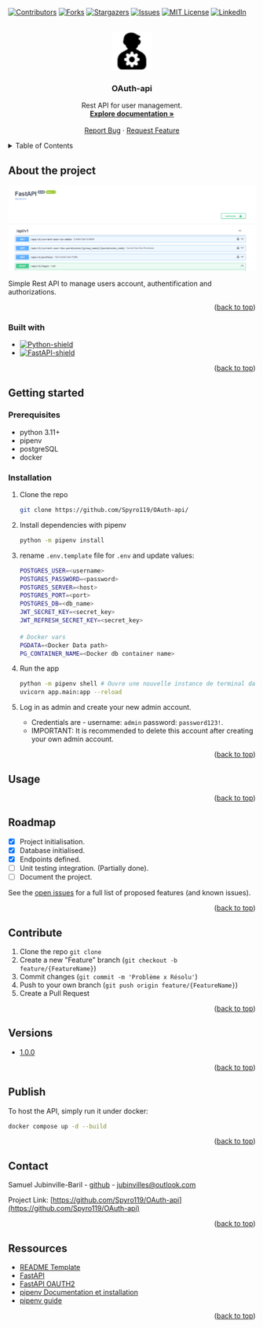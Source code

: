 <a name="readme-top"></a>

[![Contributors][contributors-shield]][contributors-url]
[![Forks][forks-shield]][forks-url]
[![Stargazers][stars-shield]][stars-url]
[![Issues][issues-shield]][issues-url]
[![MIT License][license-shield]][license-url]
[![LinkedIn][linkedin-shield]][linkedin-url]

<!-- PROJECT LOGO -->
<br />
<div align="center">
  <a href="https://github.com/Spyro119/OAuth-api">
    <img src="docs/logo.png" alt="Logo" width="80" height="80">
  </a>

  <h3 align="center">OAuth-api</h3>

  <p align="center">
    Rest API for user management.
    <br />
    <a href="#"><strong>Explore documentation »</strong></a>
    <br />
    <br />
    <a href="https://github.com/Spyro119/OAuth-api/issues">Report Bug</a>
    ·
    <a href="https://github.com/Spyro119/OAuth-api/issues">Request Feature</a>
  </p>
</div>



<!-- TABLE OF CONTENTS -->
<details>
  <summary>Table of Contents</summary>
  <ol>
    <li>
      <a href="#about-the-project">About The Project</a>
      <ul>
        <li><a href="#built-with">Built With</a></li>
      </ul>
    </li>
    <li>
      <a href="#getting-started">Getting Started</a>
      <ul>
        <li><a href="#prerequisites">Prerequisites</a></li>
        <li><a href="#installation">Installation</a></li>
      </ul>
    </li>
    <li><a href="#usage">Usage</a></li>
    <li><a href="#roadmap">Roadmap</a></li>
    <li><a href="#contribute">Contribute</a></li>
    <li><a href="#versions">Versions</a></li>
    <li><a href="#publis">Publis</a></li>
    <li><a href="#license">License</a></li>
    <li><a href="#contact">Contact</a></li>
    <li><a href="#ressources">Ressources</a></li>
  </ol>
</details>



<!-- ABOUT THE PROJECT -->
## About the project

[![Product Name Screen Shot][product-screenshot]](docs/screenshot_2.png)


<!-- API de gestion d'utilisateurs, groupes, permissions et tokens. -->
Simple Rest API to manage users account, authentification and authorizations.

<!-- There are many great README templates available on GitHub; however, I didn't find one that really suited my needs so I created this enhanced one. I want to create a README template so amazing that it'll be the last one you ever need -- I think this is it.

Here's why:
* Your time should be focused on creating something amazing. A project that solves a problem and helps others
* You shouldn't be doing the same tasks over and over like creating a README from scratch
* You should implement DRY principles to the rest of your life :smile:

Of course, no one template will serve all projects since your needs may be different. So I'll be adding more in the near future. You may also suggest changes by forking this repo and creating a pull request or opening an issue. Thanks to all the people have contributed to expanding this template! -->

<p align="right">(<a href="#readme-top">back to top</a>)</p>


<!-- BUILT WITH -->
### Built with

* [![Python-shield]][Python-url]
* [![FastAPI-shield]][FastAPI-url]

<p align="right">(<a href="#readme-top">back to top</a>)</p>



<!-- GETTING STARTED -->
## Getting started

### Prerequisites

- python 3.11+
- pipenv
- postgreSQL
- docker
  

### Installation

1. Clone the repo
   ```sh
   git clone https://github.com/Spyro119/OAuth-api/
   ```
2. Install dependencies with pipenv
    ```sh
    python -m pipenv install
    ```
3. rename ``.env.template`` file for ``.env`` and update values:
    ```sh
    POSTGRES_USER=<username>
    POSTGRES_PASSWORD=<password>
    POSTGRES_SERVER=<host>
    POSTGRES_PORT=<port>
    POSTGRES_DB=<db_name>
    JWT_SECRET_KEY=<secret_key>
    JWT_REFRESH_SECRET_KEY=<secret_key>

    # Docker vars
    PGDATA=<Docker Data path>
    PG_CONTAINER_NAME=<Docker db container name>
    ```
4. Run the app 
    ```sh
    python -m pipenv shell # Ouvre une nouvelle instance de terminal dans l'environnement du projet.
    uvicorn app.main:app --reload 
    ```

5. Log in as admin and create your new admin account.
    - Credentials are - username: ``admin`` password: ``password123!``.
    - IMPORTANT: It is recommended to delete this account after creating your own admin account.

<p align="right">(<a href="#readme-top">back to top</a>)</p>



<!-- USAGE -->
## Usage

<p align="right">(<a href="#readme-top">back to top</a>)</p>



<!-- ROADMAP -->
## Roadmap

- [x] Project initialisation.
- [x] Database initialised.
- [x] Endpoints defined.
- [ ] Unit testing integration. (Partially done).
- [ ] Document the project.

See the [open issues](https://github.com/Spyro119/OAuth-api/issues) for a full list of proposed features (and known issues).

<p align="right">(<a href="#readme-top">back to top</a>)</p>



<!-- CONTRIBUTE -->
## Contribute

1. Clone the repo `git clone `
2. Create a new "Feature" branch (`git checkout -b feature/{FeatureName}`)
3. Commit changes (`git commit -m 'Problème x Résolu'`)
4. Push to your own branch (`git push origin feature/{FeatureName}`)
5. Create a Pull Request 

<p align="right">(<a href="#readme-top">back to top</a>)</p>



<!-- Versions -->
## Versions

* [1.0.0](https://github.com/Spyro119/OAuth-api/tags)

<p align="right">(<a href="#readme-top">back to top</a>)</p>



<!-- PUBLISH -->
## Publish

To host the API, simply run it under docker: 
```sh
docker compose up -d --build 
```

<p align="right">(<a href="#readme-top">back to top</a>)</p>



<!-- CONTACT -->
## Contact

Samuel Jubinville-Baril - [github](https://github.com/Spyro119) - jubinvilles@outlook.com

<!-- Your Name - [@your_twitter](https://twitter.com/your_username) - email@example.com -->

Project Link: [https://github.com/Spyro119/OAuth-api](https://github.com/Spyro119/OAuth-api)

<p align="right">(<a href="#readme-top">back to top</a>)</p>



<!-- Ressources -->
## Ressources

* [README Template](https://github.com/othneildrew/Best-README-Template)
* [FastAPI](https://fastapi.tiangolo.com/)
* [FastAPI OAUTH2](https://fastapi.tiangolo.com/tutorial/security/simple-oauth2/)
* [pipenv Documentation et installation](https://pipenv.pypa.io/en/latest/)
* [pipenv guide](https://realpython.com/pipenv-guide/)

<p align="right">(<a href="#readme-top">back to top</a>)</p>



<!-- MARKDOWN LINKS & IMAGES -->
<!-- https://www.markdownguide.org/basic-syntax/#reference-style-links -->
<!-- GITHUB URLS -->
[contributors-shield]: https://img.shields.io/github/contributors/othneildrew/VIP.svg?style=for-the-badge
[contributors-url]: https://github.com/Spyro119/OAuth-api/graphs/contributors
[forks-shield]: https://img.shields.io/github/forks/othneildrew/VIP.svg?style=for-the-badge
[forks-url]: https://github.com/Spyro119/OAuth-api/network/members
[stars-shield]: https://img.shields.io/github/stars/othneildrew/VIP.svg?style=for-the-badge
[stars-url]: https://github.com/Spyro119/OAuth-api/stargazers
[issues-shield]: https://img.shields.io/github/issues/othneildrew/VIP.svg?style=for-the-badge
[issues-url]: https://github.com/Spyro119/OAuth-api/issues
[license-shield]: https://img.shields.io/github/license/Spyro119/OAuth-api.svg?style=for-the-badge
[license-url]: https://github.com/Spyro119/OAuth-api/blob/master/LICENSE.txt
[linkedin-shield]: https://img.shields.io/badge/-LinkedIn-black.svg?style=for-the-badge&logo=linkedin&colorB=555
[linkedin-url]: https://www.linkedin.com/in/samuel-jubinville-baril-bbb5601a4/
[product-name]: Oauth-api
[product-screenshot]: docs/screenshot_2.png
[Product-name-screenshot]: Oauth-api


<!-- FRAMEWORK AND LIBRARY URLS -->
[Python-shield]: https://img.shields.io/pypi/pyversions/FastAPI?logo=python
[Python-url]: (https://www.python.org/)
[FastAPI-shield]: https://img.shields.io/badge/FastAPI-009688?style=for-the-badge&logo=FastAPI&logoColor=white
[FastAPI-url]: https://fastapi.tiangolo.com/
[Vue-shield]: https://img.shields.io/badge/Vue.js-35495E?style=for-the-badge&logo=vuedotjs&logoColor=4FC08D
[Vue-url]: https://vuejs.org/
